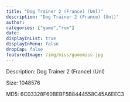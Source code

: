 ```yaml
---
title: "Dog Trainer 2 (France) (Unl)"
description: "Dog Trainer 2 (France) (Unl)"
author: 
categories: ["game","rom"]
date: 
displayInList: true
displayInMenu: false
dropCap: false
featuredImage: /img/miss/gamemiss.jpg
---
```


Description: Dog Trainer 2 (France) (Unl)

Size: 1048576

MD5: 6C03328F60BEBF5B8444558C45A6EEC3

